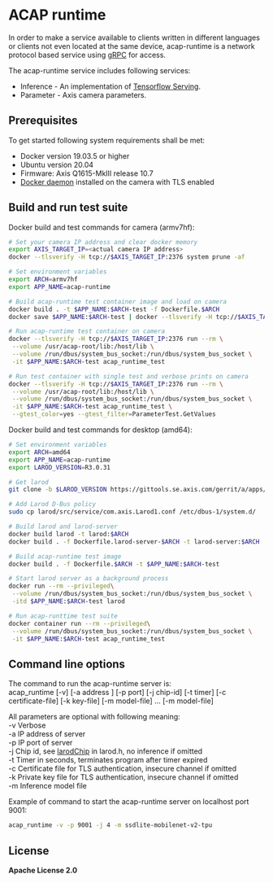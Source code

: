 # ACAP runtime
In order to make a service available to clients written in different languages or clients not even located at the same device, acap-runtime is a network protocol based service using [gRPC](https://grpc.io/) for access.

The acap-runtime service includes following services:
- Inference - An implementation of [Tensorflow Serving](https://github.com/tensorflow/serving/tree/master/tensorflow_serving/apis).
- Parameter - Axis camera parameters.

## Prerequisites
To get started following system requirements shall be met:
* Docker version 19.03.5 or higher
* Ubuntu version 20.04
* Firmware: Axis Q1615-MkIII release 10.7
* [Docker daemon](https://github.com/AxisCommunications/docker-acap) installed on the camera with TLS enabled

## Build and run test suite
Docker build and test commands for camera (armv7hf):
```sh
# Set your camera IP address and clear docker memory
export AXIS_TARGET_IP=<actual camera IP address>
docker --tlsverify -H tcp://$AXIS_TARGET_IP:2376 system prune -af

# Set environment variables
export ARCH=armv7hf
export APP_NAME=acap-runtime

# Build acap-runtime test container image and load on camera
docker build . -t $APP_NAME:$ARCH-test -f Dockerfile.$ARCH
docker save $APP_NAME:$ARCH-test | docker --tlsverify -H tcp://$AXIS_TARGET_IP:2376 load

# Run acap-runtime test container on camera
docker --tlsverify -H tcp://$AXIS_TARGET_IP:2376 run --rm \
 --volume /usr/acap-root/lib:/host/lib \
 --volume /run/dbus/system_bus_socket:/run/dbus/system_bus_socket \
 -it $APP_NAME:$ARCH-test acap_runtime_test

# Run test container with single test and verbose prints on camera
docker --tlsverify -H tcp://$AXIS_TARGET_IP:2376 run --rm \
 --volume /usr/acap-root/lib:/host/lib \
 --volume /run/dbus/system_bus_socket:/run/dbus/system_bus_socket \
 -it $APP_NAME:$ARCH-test acap_runtime_test \
 --gtest_color=yes --gtest_filter=ParameterTest.GetValues
```

Docker build and test commands for desktop (amd64):
```sh
# Set environment variables
export ARCH=amd64
export APP_NAME=acap-runtime
export LAROD_VERSION=R3.0.31

# Get larod
git clone -b $LAROD_VERSION https://gittools.se.axis.com/gerrit/a/apps/larod

# Add Larod D-Bus policy
sudo cp larod/src/service/com.axis.Larod1.conf /etc/dbus-1/system.d/

# Build larod and larod-server
docker build larod -t larod:$ARCH
docker build . -f Dockerfile.larod-server-$ARCH -t larod-server:$ARCH

# Build acap-runtime test image
docker build . -f Dockerfile.$ARCH -t $APP_NAME:$ARCH-test

# Start larod server as a background process
docker run --rm --privileged\
 --volume /run/dbus/system_bus_socket:/run/dbus/system_bus_socket \
 -itd $APP_NAME:$ARCH-test larod

# Run acap-runttime test suite
docker container run --rm --privileged\
 --volume /run/dbus/system_bus_socket:/run/dbus/system_bus_socket \
 -it $APP_NAME:$ARCH-test acap_runtime_test
```

## Command line options
The command to run the acap-runtime server is:\
acap_runtime [-v] [-a address ] [-p port] [-j chip-id]  [-t timer] [-c certificate-file] [-k key-file] [-m model-file] ... [-m model-file]

All parameters are optional with following meaning:\
  -v    Verbose\
  -a    IP address of server\
  -p    IP port of server\
  -j    Chip id, see [larodChip](https://www.axis.com/techsup/developer_doc/acap3/3.2/api/larod/html/larod_8h.html#a5d61d65903803a3c587e5830de34df24) in larod.h, no inference if omitted\
  -t    Timer in seconds, terminates program after timer expired\
  -c    Certificate file for TLS authentication, insecure channel if omitted\
  -k    Private key file for TLS authentication, insecure channel if omitted\
  -m    Inference model file

Example of command to start the acap-runtime server on localhost port 9001:
```sh
acap_runtime -v -p 9001 -j 4 -m ssdlite-mobilenet-v2-tpu
```

## License
**Apache License 2.0**